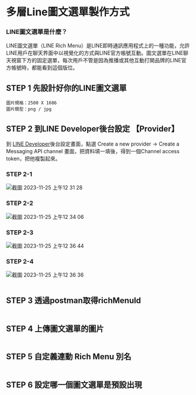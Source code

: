 # 多層Line圖文選單製作方式

### LINE圖文選單是什麼？
LINE圖文選單（LINE Rich Menu）是LINE即時通訊應用程式上的一種功能，允許LINE用戶在聊天界面中以視覺化的方式與LINE官方帳號互動。圖文選單在LINE聊天視窗下方的固定選單，每次用戶不管是因為推播或其他互動打開品牌的LINE官方帳號時，都能看到這個版位。


## STEP 1 先設計好你的LINE圖文選單

```
圖片規格：2500 X 1686
圖片類型：png / jpg

```

## STEP 2 到LINE Developer後台設定 【Provider】

到 <a href ="https://developers.line.biz/console/"> LINE Developer</a>後台設定畫面，點選 Create a new provider -> Create a Messaging API channel 畫面，把資料填一填後，得到一個Channel access token，把他複製起來。

### STEP 2-1
![截圖 2023-11-25 上午12 31 28](https://github.com/yenming/line-rich-menus/assets/7127769/6d1ce6ec-ffb5-48e2-970f-131455ebe84c)

### STEP 2-2
![截圖 2023-11-25 上午12 34 06](https://github.com/yenming/line-rich-menus/assets/7127769/3a92b739-8813-4c8f-add2-04cc93ebbae9)


### STEP 2-3

![截圖 2023-11-25 上午12 36 44](https://github.com/yenming/line-rich-menus/assets/7127769/86f58b54-f8a5-401c-a4f2-afbffbfb86b8)



### STEP 2-4
![截圖 2023-11-25 上午12 36 36](https://github.com/yenming/line-rich-menus/assets/7127769/327e5dbe-2ecb-4bfd-a43c-572eb4af1c0e)



```

```


## STEP 3 透過postman取得richMenuId

```

```

## STEP 4 上傳圖文選單的圖片

```

```

## STEP 5 自定義連動 Rich Menu 別名

```

```

## STEP 6 設定哪一個圖文選單是預設出現

```

```

